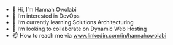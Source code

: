 - 👋 Hi, I’m Hannah Owolabi
- 👀 I’m interested in DevOps
- 🌱 I’m currently learning Solutions Architecturing
- 💞️ I’m looking to collaborate on Dynamic Web Hosting
- 📫 How to reach me via www.linkedin.com/in/hannahowolabi

